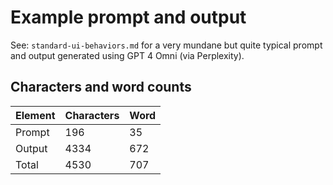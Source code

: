 # Example prompt and output

See: `standard-ui-behaviors.md` for a very mundane but quite typical prompt and output generated using GPT 4 Omni (via Perplexity).

## Characters and word counts

| Element   | Characters | Word |
|-----------|------------|------|
| Prompt    | 196        | 35   |
| Output    | 4334       | 672  |
| Total     | 4530       | 707  |